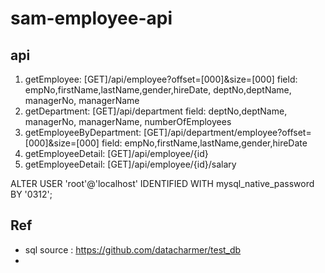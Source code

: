 # sam-employee-api

## api

1. getEmployee: [GET]/api/employee?offset=[000]&size=[000]
   field: empNo,firstName,lastName,gender,hireDate, deptNo,deptName, managerNo, managerName
2. getDepartment: [GET]/api/department
   field: deptNo,deptName, managerNo, managerName, numberOfEmployees
3. getEmployeeByDepartment: [GET]/api/department/employee?offset=[000]&size=[000]
   field: empNo,firstName,lastName,gender,hireDate
4. getEmployeeDetail: [GET]/api/employee/{id}
5. getEmployeeDetail: [GET]/api/employee/{id}/salary


ALTER USER 'root'@'localhost' IDENTIFIED WITH mysql_native_password BY '0312';


## Ref

- sql source : https://github.com/datacharmer/test_db
- 